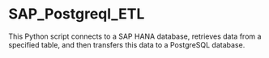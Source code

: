 # SAP_Postgreql_ETL
This Python script connects to a SAP HANA database, retrieves data from a specified table, and then transfers this data to a PostgreSQL database.
